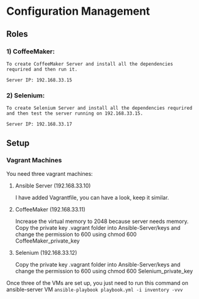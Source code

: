 # Configuration Management

## Roles

### 1) CoffeeMaker:

    To create CoffeeMaker Server and install all the dependencies requrired and then run it.
    
    Server IP: 192.168.33.15

### 2) Selenium:

    To create Selenium Server and install all the dependencies requrired and then test the server running on 192.168.33.15.
    
    Server IP: 192.168.33.17

## Setup

### Vagrant Machines

You need three vagrant machines:

1. Ansible Server (192.168.33.10)
    
    I have added Vagrantfile, you can have a look, keep it similar.

2. CoffeeMaker (192.168.33.11)

    Increase the virtual memory to 2048 because server needs memory. Copy the private key .vagrant folder into Ansible-Server/keys 
    and change the permission to 600 using chmod 600 CoffeeMaker_private_key
3. Selenium (192.168.33.12)

    Copy the private key .vagrant folder into Ansible-Server/keys and change the permission to 600 using chmod 600 Selenium_private_key
    
 Once three of the VMs are set up, you just need to run this command on ansible-server VM ` ansible-playbook playbook.yml -i inventory -vvv `
 
 


